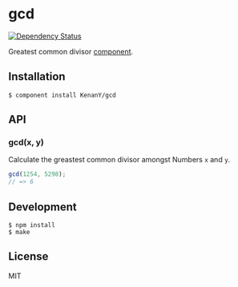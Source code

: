 # gcd

[![Dependency Status](https://gemnasium.com/KenanY/gcd.png)](https://gemnasium.com/KenanY/gcd)

Greatest common divisor [component](https://github.com/component).

## Installation

``` shell
$ component install KenanY/gcd
```

## API

### gcd(x, y)

Calculate the greastest common divisor amongst Numbers `x` and `y`.

``` javascript
gcd(1254, 5298);
// => 6
```

## Development

``` shell
$ npm install
$ make
```

## License

MIT
